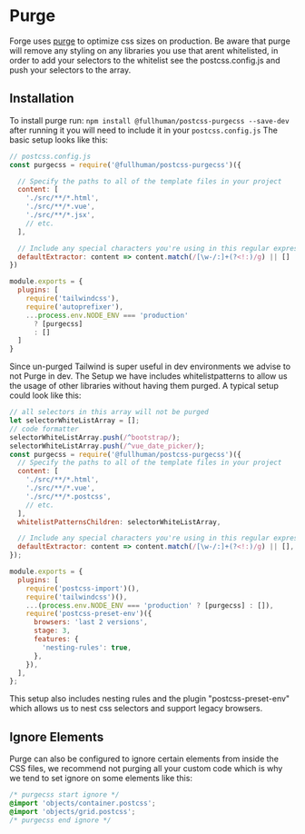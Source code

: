 # Purge
Forge uses [purge](https://www.purgecss.com/) to optimize css sizes on production. Be aware that purge will remove any styling on any libraries you use that arent whitelisted, in order to add your selectors to the whitelist see the postcss.config.js and push your selectors to the array.

## Installation

To install purge run:
`npm install @fullhuman/postcss-purgecss --save-dev`
after running it you will need to include it in your `postcss.config.js`
The basic setup looks like this:
```javascript
// postcss.config.js
const purgecss = require('@fullhuman/postcss-purgecss')({

  // Specify the paths to all of the template files in your project
  content: [
    './src/**/*.html',
    './src/**/*.vue',
    './src/**/*.jsx',
    // etc.
  ],

  // Include any special characters you're using in this regular expression
  defaultExtractor: content => content.match(/[\w-/:]+(?<!:)/g) || []
})

module.exports = {
  plugins: [
    require('tailwindcss'),
    require('autoprefixer'),
    ...process.env.NODE_ENV === 'production'
      ? [purgecss]
      : []
  ]
}
```
Since un-purged Tailwind is super useful in dev environments we advise to not Purge in dev.
The Setup we have includes whitelistpatterns to allow us the usage of other libraries without having them purged.
A typical setup could look like this:
```javascript
// all selectors in this array will not be purged
let selectorWhiteListArray = [];
// code formatter
selectorWhiteListArray.push(/^bootstrap/);
selectorWhiteListArray.push(/^vue_date_picker/);
const purgecss = require('@fullhuman/postcss-purgecss')({
  // Specify the paths to all of the template files in your project
  content: [
    './src/**/*.html',
    './src/**/*.vue',
    './src/**/*.postcss',
    // etc.
  ],
  whitelistPatternsChildren: selectorWhiteListArray,

  // Include any special characters you're using in this regular expression
  defaultExtractor: content => content.match(/[\w-/:]+(?<!:)/g) || [],
});

module.exports = {
  plugins: [
    require('postcss-import')(),
    require('tailwindcss')(),
    ...(process.env.NODE_ENV === 'production' ? [purgecss] : []),
    require('postcss-preset-env')({
      browsers: 'last 2 versions',
      stage: 3,
      features: {
        'nesting-rules': true,
      },
    }),
  ],
};
```
This setup also includes nesting rules and the plugin "postcss-preset-env" which allows us to nest css selectors and support legacy browsers.

## Ignore Elements
Purge can also be configured to ignore certain elements from inside the CSS files, we recommend not purging all your custom code which is why we tend to set ignore on some elements like this:
```css
/* purgecss start ignore */
@import 'objects/container.postcss';
@import 'objects/grid.postcss';
/* purgecss end ignore */
```
